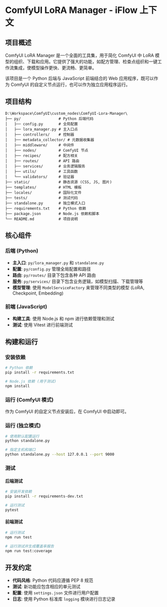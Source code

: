 # ComfyUI LoRA Manager - iFlow 上下文

## 项目概述

ComfyUI LoRA Manager 是一个全面的工具集，用于简化 ComfyUI 中 LoRA 模型的组织、下载和应用。它提供了强大的功能，如配方管理、检查点组织和一键工作流集成，使模型操作更快、更流畅、更简单。

该项目是一个 Python 后端与 JavaScript 前端结合的 Web 应用程序，既可以作为 ComfyUI 的自定义节点运行，也可以作为独立应用程序运行。

## 项目结构

```
D:\Workspace\ComfyUI\custom_nodes\ComfyUI-Lora-Manager\
├── py/                 # Python 后端代码
│   ├── config.py       # 全局配置
│   ├── lora_manager.py # 主入口点
│   ├── controllers/    # 控制器
│   ├── metadata_collector/ # 元数据收集器
│   ├── middleware/     # 中间件
│   ├── nodes/          # ComfyUI 节点
│   ├── recipes/        # 配方相关
│   ├── routes/         # API 路由
│   ├── services/       # 业务逻辑服务
│   ├── utils/          # 工具函数
│   └── validators/     # 验证器
├── static/             # 静态资源 (CSS, JS, 图片)
├── templates/          # HTML 模板
├── locales/            # 国际化文件
├── tests/              # 测试代码
├── standalone.py       # 独立模式入口
├── requirements.txt    # Python 依赖
├── package.json        # Node.js 依赖和脚本
└── README.md           # 项目说明
```

## 核心组件

### 后端 (Python)

- **主入口**: `py/lora_manager.py` 和 `standalone.py`
- **配置**: `py/config.py` 管理全局配置和路径
- **路由**: `py/routes/` 目录下包含各种 API 路由
- **服务**: `py/services/` 目录下包含业务逻辑，如模型扫描、下载管理等
- **模型管理**: 使用 `ModelServiceFactory` 来管理不同类型的模型 (LoRA, Checkpoint, Embedding)

### 前端 (JavaScript)

- **构建工具**: 使用 Node.js 和 npm 进行依赖管理和测试
- **测试**: 使用 Vitest 进行前端测试

## 构建和运行

### 安装依赖

```bash
# Python 依赖
pip install -r requirements.txt

# Node.js 依赖 (用于测试)
npm install
```

### 运行 (ComfyUI 模式)

作为 ComfyUI 的自定义节点安装后，在 ComfyUI 中启动即可。

### 运行 (独立模式)

```bash
# 使用默认配置运行
python standalone.py

# 指定主机和端口
python standalone.py --host 127.0.0.1 --port 9000
```

### 测试

#### 后端测试

```bash
# 安装开发依赖
pip install -r requirements-dev.txt

# 运行测试
pytest
```

#### 前端测试

```bash
# 运行测试
npm run test

# 运行测试并生成覆盖率报告
npm run test:coverage
```

## 开发约定

- **代码风格**: Python 代码应遵循 PEP 8 规范
- **测试**: 新功能应包含相应的单元测试
- **配置**: 使用 `settings.json` 文件进行用户配置
- **日志**: 使用 Python 标准库 `logging` 模块进行日志记录